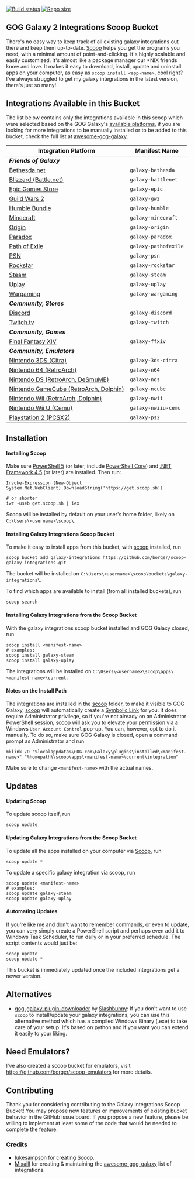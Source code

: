 [![Build status](https://ci.appveyor.com/api/projects/status/t73vx474d82sqk86?svg=true)](https://ci.appveyor.com/project/borger/scoop-galaxy-integrations) [![Repo size](https://img.shields.io/github/repo-size/borger/scoop-galaxy-integrations.svg)](https://github.com/borger/scoop-galaxy-integrations)
## GOG Galaxy 2 Integrations Scoop Bucket

There's no easy way to keep track of all existing galaxy integrations out there and keep them up-to-date. [Scoop](http://scoop.sh) helps you get the programs you need, with a minimal amount of point-and-clicking. It's highly scalable and easily customized. It's almost like a package manager our *NIX friends know and love. It makes it easy to download, install, update and uninstall apps on your computer, as easy as `scoop install <app-name>`, cool right? I've always struggled to get my galaxy integrations in the latest version, there's just so many!

## Integrations Available in this Bucket
The list below contains only the integrations available in this scoop which were selected based on the GOG Galaxy's [available platforms](https://github.com/gogcom/galaxy-integrations-python-api/blob/master/PLATFORM_IDs.md), if you are looking for more integrations to be manually installed or to be added to this bucket, check the full list at [awesome-gog-galaxy](https://github.com/Mixaill/awesome-gog-galaxy).

Integration Platform                              | Manifest Name         |
------------------------------------------------- | ----------------------|
***Friends of Galaxy***                                                   |
[Bethesda.net][bethesda]                          | `galaxy-bethesda`     |
[Blizzard (Battle.net)][battlenet]                | `galaxy-battlenet`    |
[Epic Games Store][epic]                          | `galaxy-epic`         |
[Guild Wars 2][gw2]                               | `galaxy-gw2`          |
[Humble Bundle][humble]                           | `galaxy-humble`       |
[Minecraft][minecraft]                            | `galaxy-minecraft`    |
[Origin][origin]                                  | `galaxy-origin`       |
[Paradox][paradox]                                | `galaxy-paradox`      |
[Path of Exile][pathofexile]                      | `galaxy-pathofexile`  |
[PSN][psn]                                        | `galaxy-psn`          |
[Rockstar][rockstar]                              | `galaxy-rockstar`     |
[Steam][steam]                                    | `galaxy-steam`        |
[Uplay][uplay]                                    | `galaxy-uplay`        |
[Wargaming][wargaming]                            | `galaxy-wargaming`    |
***Community, Stores***                                                   |
[Discord][discord]                                | `galaxy-discord`      |
[Twitch.tv][twitch]                               | `galaxy-twitch`       |
***Community, Games***                                                    |
[Final Fantasy XIV][ffxiv]                        | `galaxy-ffxiv`        |
***Community, Emulators***                                                |
[Nintendo 3DS (Citra)][3ds]                       | `galaxy-3ds-citra`    |
[Nintendo 64 (RetroArch)][n64]                    | `galaxy-n64`          |
[Nintendo DS (RetroArch, DeSmuME)][nds]           | `galaxy-nds`          |
[Nintendo GameCube (RetroArch, Dolphin)][ncube]   | `galaxy-ncube`        |
[Nintendo Wii (RetroArch, Dolphin)][nwii]         | `galaxy-nwii`         |
[Nintendo Wii U (Cemu)][nwiiu]                    | `galaxy-nwiiu-cemu`   |
[Playstation 2 (PCSX2)][ps2]                      | `galaxy-ps2`   |

[battlenet]: https://github.com/FriendsOfGalaxy/galaxy-integration-blizzard "Friends of Galaxy"
[bethesda]: https://github.com/FriendsOfGalaxy/galaxy-integration-bethesda "Friends of Galaxy"
[epic]: https://github.com/FriendsOfGalaxy/galaxy-integration-epic "Friends of Galaxy"
[gw2]: https://github.com/FriendsOfGalaxy/galaxy-integration-gw2 "Friends of Galaxy"
[humble]: https://github.com/FriendsOfGalaxy/galaxy-integration-humble "Friends of Galaxy"
[origin]: https://github.com/FriendsOfGalaxy/galaxy-integration-origin "Friends of Galaxy"
[minecraft]: https://github.com/FriendsOfGalaxy/galaxy-integration-minecraft "Friends of Galaxy"
[paradox]: https://github.com/FriendsOfGalaxy/galaxy-integration-paradox "Friends of Galaxy"
[pathofexile]: https://github.com/FriendsOfGalaxy/galaxy-integration-pathofexile "Friends of Galaxy"
[psn]: https://github.com/FriendsOfGalaxy/galaxy-integration-psn "Friends of Galaxy"
[rockstar]: https://github.com/FriendsOfGalaxy/galaxy-integration-rockstar "Friends of Galaxy"
[steam]: https://github.com/FriendsOfGalaxy/galaxy-integration-steam "Friends of Galaxy"
[uplay]: https://github.com/FriendsOfGalaxy/galaxy-integration-uplay "Friends of Galaxy"
[wargaming]: https://github.com/FriendsOfGalaxy/galaxy-integration-wargaming "Friends of Galaxy"
[discord]: https://github.com/Ertego/gog-galaxy-discord "Maintained by @Ertego"
[twitch]: https://github.com/nyash-qq/galaxy-plugin-twitch "Maintainted by @nyash-qq"
[ffxiv]: https://github.com/RZetko/galaxy-integration-ffxiv "Maintainted by @RZetko"
[3ds]: https://github.com/j-selby/galaxy-integration-citra "Maintainted by @j-selby"
[n64]: https://github.com/Riku55/galaxy-integration-n64-RetroArch- "Maintained by @Riku55"
[nds]: https://github.com/TBemme/galaxy-integration-nds "Maintainted by @TBemme"
[ncube]: https://github.com/JTNDev/galaxy-integration-gc "Maintainted by @JTNDev"
[nwii]: https://github.com/JTNDev/galaxy-integration-wii "Maintainted by @JTNDev"
[nwiiu]: https://github.com/LeonardFiedrowicz/galaxy-integration-cemu "Maintained by @LeonardFiedrowicz"
[ps2]: https://github.com/AHCoder/galaxy-integration-ps2 "Maintained by @AHCoder"

## Installation
#### Installing Scoop
Make sure [PowerShell 5](https://aka.ms/wmf5download) (or later, include [PowerShell Core](https://docs.microsoft.com/en-us/powershell/scripting/install/installing-powershell-core-on-windows?view=powershell-6)) and [.NET Framework 4.5](https://www.microsoft.com/net/download) (or later) are installed. Then run:

    Invoke-Expression (New-Object System.Net.WebClient).DownloadString('https://get.scoop.sh')

    # or shorter
    iwr -useb get.scoop.sh | iex
Scoop will be installed by default on your user's home folder, likely on `C:\Users\<username>\scoop\`.

#### Installing Galaxy Integrations Scoop Bucket
To make it easy to install apps from this bucket, with [scoop](#-Installing-Scoop) installed, run

    scoop bucket add galaxy-integrations https://github.com/borger/scoop-galaxy-integrations.git
The bucket will be installed on `C:\Users\<username>\scoop\buckets\galaxy-integrations\`.

To find which apps are available to install (from all installed buckets), run

    scoop search

#### Installing Galaxy Integrations from the Scoop Bucket
With the galaxy integrations scoop bucket installed and GOG Galaxy closed, run

    scoop install <manifest-name>
    # examples:
    scoop install galaxy-steam
    scoop install galaxy-uplay
The integrations will be installed on `C:\Users\<username>\scoop\apps\<manifest-name>\current`.

#### Notes on the Install Path
The integrations are installed in the [scoop](#-Installing-Scoop) folder, to make it visible to GOG Galaxy, [scoop](#-Installing-Scoop) will automatically create a [Symbolic Link](https://www.howtogeek.com/howto/16226/complete-guide-to-symbolic-links-symlinks-on-windows-or-linux/) for you. It does require Administrator privilege, so if you're not already on an Administrator PowerShell session, [scoop](#-Installing-Scoop) will ask you to elevate your permission via a Windows `User Account Control` pop-up. You can, however, opt to do it manually. To do so, make sure GOG Galaxy is closed, open a command prompt as Administrator and run

    mklink /D "%localappdata%\GOG.com\Galaxy\plugins\installed\<manifest-name>" "%homepath%\scoop\apps\<manifest-name>\current\integration"
Make sure to change `<manifest-name>` with the actual names.
## Updates
#### Updating Scoop
To update scoop itself, run

    scoop update

#### Updating Galaxy Integrations from the Scoop Bucket
To update all the apps installed on your computer via [Scoop](http://scoop.sh), run

    scoop update *

To update a specific galaxy integration via scoop, run

    scoop update <manifest-name>
    # examples:
    scoop update galaxy-steam
    scoop update galaxy-uplay

#### Automating Updates
If you're like me and don't want to remember commands, or even to update, you can very simply create a PowerShell script and perhaps even add it to Windows Task Scheduler, to run daily or in your preferred schedule. The script contents would just be:

    scoop update
    scoop update *
This bucket is immediately updated once the included integrations get a newer version.

## Alternatives
- [gog-galaxy-plugin-downloader](https://github.com/Slashbunny/gog-galaxy-plugin-downloader/releases) by [Slashbunny](https://github.com/Slashbunny): If you don't want to use `scoop` to install/update your galaxy integrations, you can use this alternative method which has a compiled Windows Binary (.exe) to take care of your setup. It's based on python and if you want you can extend it easily to your liking.

## Need Emulators?
I've also created a scoop bucket for emulators, visit https://github.com/borger/scoop-emulators for more details.

## Contributing
Thank you for considering contributing to the Galaxy Integrations Scoop Bucket! You may propose new features or improvements of existing bucket behavior in the GitHub issue board. If you propose a new feature, please be willing to implement at least some of the code that would be needed to complete the feature.

### Credits
- [lukesampson](https://github.com/lukesampson) for creating Scoop.
- [Mixaill](https://github.com/Mixaill/) for creating & maintaining the [awesome-gog-galaxy](https://github.com/Mixaill/awesome-gog-galaxy) list of integrations.
